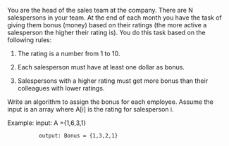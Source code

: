 You are the head of the sales team at the company. There are N salespersons in your team. At the end of each month you have the task of giving them bonus (money) based on their ratings (the more active a salesperson the higher their rating is). You do this task based on the following rules:

1. The rating is a number from 1 to 10. 

2. Each salesperson must have at least one dollar as bonus.

3. Salespersons with a higher rating must get more bonus than their colleagues with lower ratings.



Write an algorithm to assign the bonus for each employee. Assume the input is an array where A[i] is the rating for salesperson i.

Example: input: A ={1,6,3,1} 

              output: Bonus = {1,3,2,1}